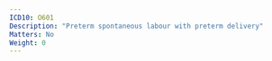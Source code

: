 ```yaml
---
ICD10: O601
Description: "Preterm spontaneous labour with preterm delivery"
Matters: No
Weight: 0
---
```

